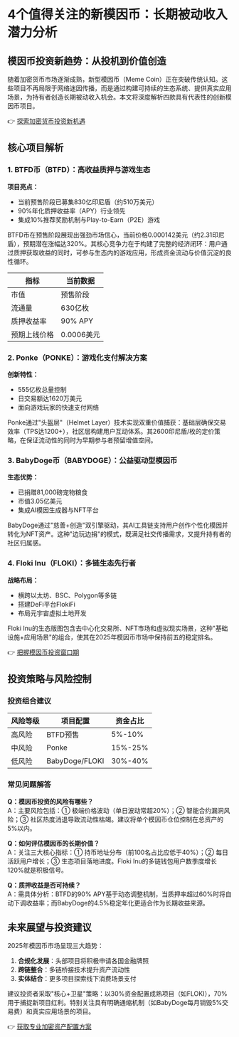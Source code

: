 # 4个值得关注的新模因币：长期被动收入潜力分析

## 模因币投资新趋势：从投机到价值创造

随着加密货币市场逐渐成熟，新型模因币（Meme Coin）正在突破传统认知。这些项目不再局限于网络迷因传播，而是通过构建可持续的生态系统、提供真实应用场景，为持有者创造长期被动收入机会。本文将深度解析四款具有代表性的创新模因币项目。

👉 [探索加密货币投资新机遇](https://bit.ly/okx_welcome)

## 核心项目解析

### 1. BTFD币（BTFD）：高收益质押与游戏生态

**项目亮点：**
- 当前预售阶段已募集830亿印尼盾（约510万美元）
- 90%年化质押收益率（APY）行业领先
- 集成10%推荐奖励机制与Play-to-Earn（P2E）游戏

BTFD币在预售阶段展现出强劲市场信心，当前价格0.000142美元（约2.31印尼盾），预期潜在涨幅达320%。其核心竞争力在于构建了完整的经济闭环：用户通过质押获取收益的同时，可参与生态内的游戏应用，形成资金流动与价值沉淀的良性循环。

| 指标         | 当前数据       |
|--------------|----------------|
| 市值         | 预售阶段       |
| 流通量       | 630亿枚        |
| 质押收益率   | 90% APY        |
| 预期上线价格 | 0.0006美元     |

### 2. Ponke（PONKE）：游戏化支付解决方案

**创新特性：**
- 555亿枚总量控制
- 日交易额达1620万美元
- 面向游戏玩家的快速支付网络

Ponke通过"头盔层"（Helmet Layer）技术实现双重价值捕获：基础层确保交易效率（TPS达1200+），社区层构建用户互动体系。其2600印尼盾/枚的定价策略，在保证流动性的同时为早期参与者预留增值空间。

### 3. BabyDoge币（BABYDOGE）：公益驱动型模因币

**生态优势：**
- 已捐赠81,000磅宠物粮食
- 市值3.05亿美元
- 集成AI模因生成器与NFT平台

BabyDoge通过"慈善+创造"双引擎驱动，其AI工具链支持用户创作个性化模因并转化为NFT资产。这种"边玩边捐"的模式，既满足社交传播需求，又提升持有者的社区归属感。

### 4. Floki Inu（FLOKI）：多链生态先行者

**战略布局：**
- 横跨以太坊、BSC、Polygon等多链
- 搭建DeFi平台FlokiFi
- 布局元宇宙虚拟土地开发

Floki Inu的生态版图包含去中心化交易所、NFT市场和虚拟现实场景，这种"基础设施+应用场景"的组合，使其在2025年模因币市场中保持前五的稳定排名。

👉 [把握模因币投资窗口期](https://bit.ly/okx_welcome)

## 投资策略与风险控制

### 投资组合建议
| 风险等级 | 项目配置       | 资金占比 |
|----------|----------------|----------|
| 高风险   | BTFD预售       | 5%-10%   |
| 中风险   | Ponke          | 15%-25%  |
| 低风险   | BabyDoge/FLOKI | 30%-40%  |

### 常见问题解答

**Q：模因币投资的风险有哪些？**  
A：主要风险包括：① 极端价格波动（单日波动常超20%）；② 智能合约漏洞风险；③ 社区热度消退导致流动性枯竭。建议将单个模因币仓位控制在总资产的5%以内。

**Q：如何评估模因币的长期价值？**  
A：关注三大核心指标：① 持币地址分布（前100名占比应低于40%）；② 每日活跃用户增长；③ 生态项目落地进度。Floki Inu的多链钱包用户数季度增长120%就是积极信号。

**Q：质押收益是否可持续？**  
A：需具体分析：BTFD的90% APY基于动态调整机制，当质押率超过60%时将自动下调收益率；而BabyDoge的4.5%稳定年化更适合作为长期收益来源。

## 未来展望与投资建议

2025年模因币市场呈现三大趋势：
1. **合规化发展**：头部项目将积极申请各国金融牌照
2. **跨链整合**：多链桥接技术提升资产流动性
3. **实体结合**：更多项目探索线下消费场景支付

建议投资者采取"核心+卫星"策略：以30%资金配置成熟项目（如FLOKI），70%用于捕捉新项目红利。特别关注具有明确通缩机制（如BabyDoge每月销毁5%交易费）和真实应用场景的项目。

👉 [获取专业加密资产配置方案](https://bit.ly/okx_welcome)